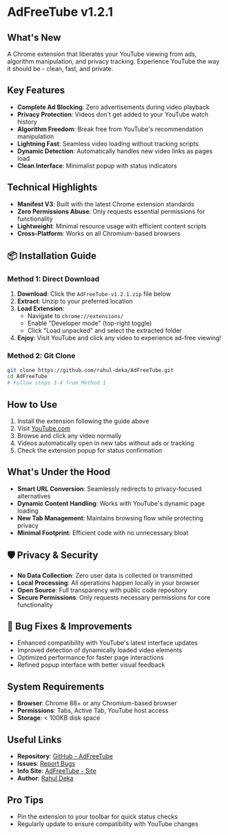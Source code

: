 # AdFreeTube v1.2.1

## What's New
A Chrome extension that liberates your YouTube viewing from ads, algorithm manipulation, and privacy tracking. Experience YouTube the way it should be - clean, fast, and private.

## Key Features
- **Complete Ad Blocking**: Zero advertisements during video playback
- **Privacy Protection**: Videos don't get added to your YouTube watch history  
- **Algorithm Freedom**: Break free from YouTube's recommendation manipulation
- **Lightning Fast**: Seamless video loading without tracking scripts
- **Dynamic Detection**: Automatically handles new video links as pages load
- **Clean Interface**: Minimalist popup with status indicators

## Technical Highlights
- **Manifest V3**: Built with the latest Chrome extension standards
- **Zero Permissions Abuse**: Only requests essential permissions for functionality
- **Lightweight**: Minimal resource usage with efficient content scripts
- **Cross-Platform**: Works on all Chromium-based browsers

## 📦 Installation Guide

### Method 1: Direct Download
1. **Download**: Click the `AdFreeTube-v1.2.1.zip` file below
2. **Extract**: Unzip to your preferred location
3. **Load Extension**: 
   - Navigate to `chrome://extensions/`
   - Enable "Developer mode" (top-right toggle)
   - Click "Load unpacked" and select the extracted folder
4. **Enjoy**: Visit YouTube and click any video to experience ad-free viewing!

### Method 2: Git Clone
```bash
git clone https://github.com/rahul-deka/AdFreeTube.git
cd AdFreeTube
# Follow steps 3-4 from Method 1
```

## How to Use
1. Install the extension following the guide above
2. Visit [YouTube.com](https://youtube.com)
3. Browse and click any video normally
4. Videos automatically open in new tabs without ads or tracking
5. Check the extension popup for status confirmation

## What's Under the Hood
- **Smart URL Conversion**: Seamlessly redirects to privacy-focused alternatives
- **Dynamic Content Handling**: Works with YouTube's dynamic page loading
- **New Tab Management**: Maintains browsing flow while protecting privacy
- **Minimal Footprint**: Efficient code with no unnecessary bloat

## 🛡️ Privacy & Security
- **No Data Collection**: Zero user data is collected or transmitted
- **Local Processing**: All operations happen locally in your browser
- **Open Source**: Full transparency with public code repository
- **Secure Permissions**: Only requests necessary permissions for core functionality

## 🐛 Bug Fixes & Improvements
- Enhanced compatibility with YouTube's latest interface updates
- Improved detection of dynamically loaded video elements
- Optimized performance for faster page interactions
- Refined popup interface with better visual feedback

## System Requirements
- **Browser**: Chrome 88+ or any Chromium-based browser
- **Permissions**: Tabs, Active Tab, YouTube host access
- **Storage**: < 100KB disk space

## Useful Links
- **Repository**: [GitHub - AdFreeTube](https://github.com/rahul-deka/AdFreeTube)
- **Issues**: [Report Bugs](https://github.com/rahul-deka/AdFreeTube/issues)
- **Info Site**: [AdFreeTube - Site](https://adfree-tube.vercel.app/)
- **Author**: [Rahul Deka](https://rahul-deka.vercel.app/)

## Pro Tips
- Pin the extension to your toolbar for quick status checks
- Regularly update to ensure compatibility with YouTube changes
